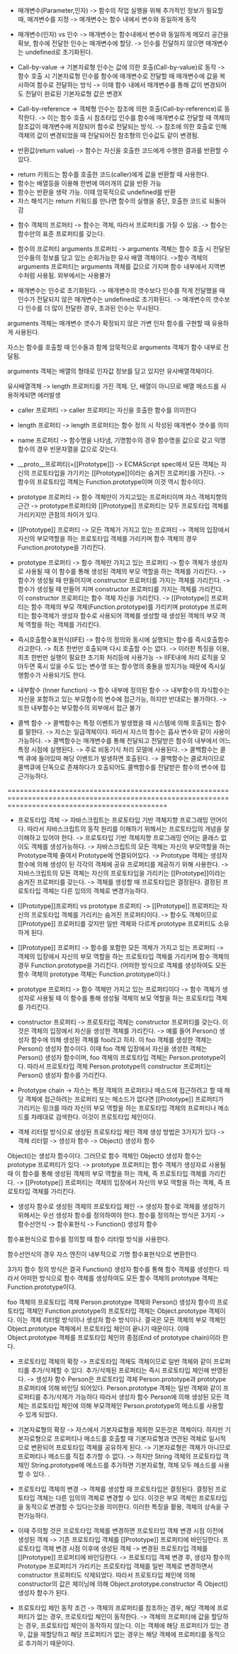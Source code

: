 * 매개변수(Parameter,인자)
-> 함수의 작업 실행을 위해 추가적인 정보가 필요할 때, 매겨변수를 지정
-> 매개변수는 함수 내에서 변수와 동일하게 동작

- 매개변수(인자) vs 인수
-> 매개변수는 함수내에서 변수와 동일하게 메모리 공간을 확보, 함수에 전달한 인수는 매개변수에 할당.
-> 인수를 전달하지 않으면 매개변수는 undefined로 초기화된다. 

- Call-by-value
-> 기본자료형 인수는 값에 의한 호출(Call-by-value)로 동작
-> 함수 호출 시 기본자료형 인수를 함수에 매개변수로 전달할 때 매개변수에 값을 복사하여 함수로 전달하는 방식
-> 이때 함수 내에서 매개변수를 통해 값이 변경되어도 전달이 완료된 기본자료형 값은 변경X

- Call-by-reference
-> 객체형 인수는 참조에 의한 호출(Call-by-reference)로 동작한다. 
-> 이는 함수 호출 시 참조타입 인수를 함수에 매개변수로 전달할 때 객체의 참조값이 매개변수에 저장되어 함수로 전달되는 방식.
-> 참조에 의한 호출로 인해 객체의 값이 변경되었을 때 전달되어진 참조형의 인수값도 같이 변경됨. 

* 반환값(return value)
-> 함수는 자신을 호출한 코드에게 수행한 결과를 반환할 수 있다. 
- return 키워드는 함수를 호출한 코드(caller)에게 값을 반환할 때 사용한다.
- 함수는 배열등을 이용해 한번에 여러개의 값을 반환 가능
- 함수는 반환을 생략 가능. 이때 암묵적으로 undefined를 반환
- 자스 해석기는 return 키워드를 만나면 함수의 실행을 중단, 호출한 코드로 되돌아감 

* 함수 객체의 프로퍼티
-> 함수는 객체, 따라서 프로퍼티를 가질 수 있음.
-> 함수는 함수만의 표준 프로퍼티를 갖는다. 

* 함수의 프로퍼티
arguments 프로퍼티
-> arguments 객체는 함수 호출 시 전달된 인수들의 정보를 담고 있는 순회가능한 유사 배열 객체이다. 
->함수 객체의 arguments 프로퍼티는 arguments 객체를 값으로 가지며 함수 내부에서 지역변수처럼 사용됨. 외부에서는 사용불가 
- 매개변수는 인수로 초기화된다.
-> 매개변수의 갯수보다 인수를 적게 전달했을 때 인수가 전달되지 않은 매개변수는 undefined로 초기화된다.
-> 매개변수의 갯수보다 인수를 더 많이 전달한 경우, 초과된 인수는 무시된다. 

arguments 객체는 매개변수 갯수가 확정되지 않은 가변 인자 함수를 구현할 때 유용하게 사용된다. 

자스는 함수를 호출할 때 인수들과 함께 암묵적으로 arguments 객체가 함수 내부로 전달됨.

arguments 객체는 배열의 형태로 인자값 정보를 담고 있지만 유사배열객체이다. 

유사배열객체 -> length 프로퍼티를 가진 객체.
단, 배열이 아니므로 배열 메소드를 사용하게되면 에러발생

- caller 프로퍼티
-> caller 프로퍼티는 자신을 호출한 함수를 의미한다

- length 프로퍼티
-> length 프로퍼티는 함수 정의 시 작성된 매개변수 갯수를 의미 

- name 프로퍼티
-> 함수명을 나타냄, 기명함수의 경우 함수명을 값으로 갖고 익명함수의 경우 빈문자열을 값으로 갖는다.

- __proto__프로퍼티(=[[Prototype]])
-> ECMAScript spec에서 모든 객체는 자신의 프로토타입을 가기키는 [[Prototype]]이라는 숨겨진 프로퍼티를 가진다. 
-> 함수의 프로토타입 객체는 Function.prototype이며 이것 역시 함수이다. 

- prototype 프로퍼티
-> 함수 객체만이 가지고있는 프로퍼티이며 자스 객체지향의 근간
-> prototype프로퍼티와  [[Prototype]] 프로퍼티는 모두 프로토타입 객체를 가리키지만 관점의 차이가 있다.

- [[Prototype]] 프로퍼티
-> 모든 객체가 가지고 있는 프로퍼티
-> 객체의 입장에서 자신의 부모역할을 하는 프로토타입 객체를 가리키며 함수 객체의 경우 Function.prototype을 가리킨다.

- prototype 프로퍼티
-> 함수 객체만 가지고 있는 프로퍼티
-> 함수 객체가 생성자로 사용될 때 이 함수를 통해 생성된 객체의 부모 역할을 하는 객체를 가리킨다.
-> 함수가 생성될 때 만들어지며 constructor 프로퍼티를 가지는 객체를 가리킨다.
-> 함수가 생성될 때 만들어 지며 constructor 프로퍼티를 가지는 객체를 가리킨다. 이 constructor 프로퍼티는 함수 객체 자신을 가리킨다. 
-> [[Prototype]] 프로퍼티는 함수 객체의 부모 객체(Function.prototype)를 가리키며 prototype 프로퍼티는 함수객체가 생성자 함수로 사용되어 객체를 생성할 때 생성된 객체의 부모 객체 역할을 하는 객체를 가리킨다. 

* 즉시호출함수표현식(IIFE)
-> 함수의 정의와 동시에 실행되는 함수를 즉시호출함수라고한다.
-> 최초 한번만 호출되며 다시 호출할 수는 없다.
-> 이러한 특징을 이용, 최초 한번만 실행이 필요한 초기화 처리등에 사용가능 
-> IIFE내에 처리 로직을 모아두면 혹시 있을 수도 있는 변수명 또는 함수명의 충돌을 방지가능 때문에 즉시실행함수가 사용되기도 한다. 

- 내부함수 (Inner function)
-> 함수 내부에 정의된 함수
-> 내부함수의 자식함수는 자신을 포함하고 있는 부모함수의 변수에 접근가능, 하지만 반대로는 불가하다. 
-> 또한 내부함수는 부모함수의 외부에서 접근 불가

- 콜백 함수
-> 콜백함수는 특정 이벤트가 발생했을 때 시스템에 의해 호출되는 함수를 말한다.
-> 자스는 일급객체이다. 따라서 자스의 함수는 흡사 변수와 같이 사용이 가능하다.
-> 콜백함수는 매개변수를 통해 전달되고 전달받은 함수의 내부에서 어느 특정 시점에 실행된다. 
-> 주로 비동기식 처리 모델에 사용된다.
-> 콜백함수는 콜백 큐에 들어있따 해당 이벤트가 발생하면 호출된다. 
-> 콜백함수는 클로저이므로 콜백큐에 단독으로 존재하다가 호출되어도 콜백함수를 전달받은 함수의 변수에 접근가능하다. 

===================================================================================================================================================

* 프로토타입 객체
-> 자바스크립트는 프로토타입 기반 객체지향 프로그래밍 언어이다. 따라서 자바스크립트의 동작 원리를 이해하기 위해서는 프로토타입의 개념을 잘 이해하고 있어야 한다.
-> 프로토타입 기반 객체지향 프로그래밍 언어는 클래스 없이도 객체를 생성가능하다.
-> 자바스크립트의 모든 객체는 자신의 부모역할을 하는 Prototype객체 줄여서 Prototype에 연결되어있다. 
-> Prototype 객체는 생성자 함수에 의해 생성이 된 각각의 객체에 공유 프로퍼티를 제공하기 위해 사용한다. 
-> 자바스크립트의 모든 객체는 자신의 프로토타입을 가리키는 [[Prototype]]이라는 숨겨진 프로퍼티를 갖는다. 
-> 객체를 생성할 때 프로토타입은 결정된다. 결정된 프로토타입 객체는 다른 임의의 객체로 변경가능하다. 

* [[Prototype]]프로퍼티 vs prototype 프로퍼티
-> [[Prototype]] 프로퍼티는 자신의 프로토타입 객체를 가리키는 숨겨진 프로퍼티이다. 
-> 함수도 객체이므로 [[Prototype]] 프로퍼티를 갖지만 일반 객체와 다르게 prototype 프로퍼티도 소유하게 된다. 

- [[Prototype]] 프로퍼티
-> 함수를 포함한 모든 객체가 가지고 있는 프로퍼티
-> 객체의 입장에서 자신의 부모 역할을 하는 프로토타입 객체를 가리키며 함수 객체의 경우 Function.prototype을 가리킨다. 
   (어떠한 방식으로 객체를 생성하여도 모든 함수 객체의 prototype 객체는 Function.prototype이다.)

- prototype 프로퍼티
-> 함수 객체만 가지고 있는 프로퍼티이다
-> 함수 객체가 생성자로 사용될 때 이 함수를 통해 생성될 객체의 보모 역할을 하는 프로토타입 객체를 가리킨다. 

* constructor 프로퍼티
-> 프로토타입 객체는 constructor 프로퍼티를 갖는다. 이것은 객체의 입장에서 자신을 생성한 객체를 가리킨다. 
-> 예를 들어 Person() 생성자 함수에 의해 생성된 객체를 foo라고 하자. 이 foo 객체를 생성한 객체는 Person() 생성자 함수이다.
   이때 foo 객체 입장에서 자신을 생성한 객체는 Person() 생성자 함수이며, foo 객체의 프로토타입 객체는 Person.prototype이다.
   따라서 프로토타입 객체 Person.prototype의 constructor 프로퍼티는 Person() 생성자 함수를 가리킨다. 

* Prototype chain
-> 자스는 특정 객체의 프로퍼티나 메소드에 접근하려고 할 때 해당 객체에 접근하려는 프로퍼티 또는 메소드가 없다면 [[Prototype]] 프로퍼티가
   가리키는 링크를 따라 자신의 부모 역할을 하는 프로토타입 객체의 프로퍼티나 메소드를 차례대로 검색한다. 이것이 프로토타입 체인이다. 

- 객체 리터럴 방식으로 생성된 프로토타입 체인
 객체 생성 방법은 3가지가 있다
 -> 객체 리터럴
 -> 생성자 함수
 -> Object() 생성자 함수

Object()는 생성자 함수이다. 그러므로 함수 객체인 Object() 생성자 함수는 prototype 프로퍼티가 있다.
-> prototype 프로퍼티는 함수 객체가 생성자로 사용될 때 이 함수를 통해 생성된 객체의 부모 역할을 하는 객체, 즉 프로토타입 객체를 가리킨다.
-> [[Prototype]] 프로퍼티는 객체의 입장에서 자신의 부모 역할을 하는 객체, 즉 프로토타입 객체를 가리킨다. 

- 생성자 함수로 생성된 객체의 프로토타입 체인
-> 생성자 함수로 객체를 생성하기 위해서는 우선 생성자 함수를 정의하여야 한다.
 함수를 정의하는 방식은 3가지
 -> 함수선언식
 -> 함수표현식
 -> Function() 생성자 함수

함수표현식으로 함수를 정의할 때 함수 리터럴 방식을 사용한다.

함수선언식의 경우 자스 엔진이 내부적으로 기명 함수표현식으로 변환한다. 

3가지 함수 정의 방식은 결국 Function() 생성자 함수를 통해 함수 객체를 생성한다. 따라서 어떠한 방식으로 함수 객체를 생성하여도
모든 함수 객체의 prototype 객체는 Function.prototype이다. 

foo 객체의 프로토타입 객체 Person.prototype 객체와 Person() 생성자 함수의 프로토타입 객체인 Function.prototype의 프로토타입 객체는 Object.prototype 객체이다. 이는 객체 리터럴 방식이나 생성자 함수 방식이나. 결국은 모든 객체의 부모 객체인 Object.prototype 객체에서 프로토타입 체인이 끝나기 때문이다.
이때 Object.prototype 객체를 프로토타입 체인의 종점(End of prototype chain)이라 한다.

* 프로토타입 객체의 확장
-> 프로토타입 객체도 객체이므로 일반 객체와 같이 프로퍼티를 추가/삭제할 수 있다. 추가/삭제된 프로퍼티는 즉시 프로토타입 체인에 반영된다.
-> 생성자 함수 Person은 프로토타입 객체 Person.prototype과 prototype 프로퍼티에 의해 바인딩 되어있다. Person.prototype 객체는 일반 객체와 같이 프로퍼티를 추가/삭제가 가능하다 따라서 생성자 함수 Person에 의해 생성된 모든 객체는 프로토타입 체인에 의해 부모객체인 Person.prototype의 메소드를 사용할 수 있게 되었다.

* 기본자료형의 확장
-> 자스에서 기본자료형을 제외한 모든것은 객체이다. 하지만 기본자료형으로 프로퍼티나 메소드를 호출할 때 기본자료형과 연관된 객체로 일시적으로 변환되어 프로토타입 객체를 공유하게 된다. 
-> 기본자료형은 객체가 아니므로 프로퍼티나 메소드를 직접 추가할 수 없다. 
-> 하지만 String 객체의 프로토타입 객체인 String.prototype에 메소드를 추가하면 기본자료형, 객체 모두 메소드를 사용할 수 있다. .

* 프로토타입 객체의 변경
-> 객체를 생성할 때 프로토타입은 결정된다. 결정된 프로토타입 객체는 다른 임의의 객체로 변경할 수 있다. 이것은 부모 객체인 프로토타입을 동적으로 변경할 수 있다는것을 의미한다. 이러한 특징을 활용, 객체의 상속을 구현가능하다. 

- 이때 주의할 것은 프로토타입 객체를 변경하면
프로토타입 객체 변경 시점 이전에 생성된 객체
-> 기존 프로토타입 객체를 [[Prototype]] 프로퍼티에 바인딩한다.
프로토타입 객체 변경 시점 이후에 생성된 객체
-> 변경된 프로토타입 객체를 [[Prototype]] 프로퍼티에 바인딩한다. 
-> 프로토티입 객체 변경 후, 생성자 함수의 Prototype 프로퍼티가 가리키는 프로토타입 객체를 일반 객체로 변경하면서
   constructor 프로퍼티도 삭제되었다. 따라서 프로토타입 체인에 의해 constructor의 값은 체이닝에 의해 Object.prototype.constructor 즉 Object() 생성자 함수가 된다. 

* 프로토타입 체인 동작 조건
-> 객체의 프로퍼티를 참조하는 경우, 해당 객체에 프로퍼티가 없는 경우, 프로토타입 체인이 동작한다. 
-> 객체의 프로퍼티에 값을 할당하는 경우, 프로토타입 체인이 동작하지 않는다. 이는 객체에 해당 프로퍼티가 있는 경우, 값을 재할당하고 해당 프로퍼티가 없는 경우는
   해당 객체에 프로퍼티를 동적으로 추가하기 때문이다. 
